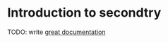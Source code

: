 # Introduction to secondtry

TODO: write [great documentation](http://jacobian.org/writing/what-to-write/)
